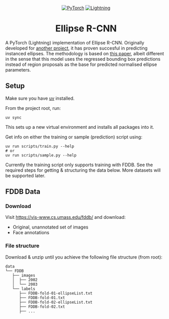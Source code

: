 <div align="center">

<a href="https://pytorch.org/get-started/locally/"><img alt="PyTorch" src="https://img.shields.io/badge/PyTorch-ee4c2c?logo=pytorch&logoColor=white"></a>
<a href="https://pytorchlightning.ai/"><img alt="Lightning" src="https://img.shields.io/badge/-Lightning-792ee5"></a>

# Ellipse R-CNN

</div>

A PyTorch (Lightning) implementation of Ellipse R-CNN. Originally developed for [another project](https://github.com/wdoppenberg/crater-detection), it has proven succesful in predicting instanced ellipses.
The methodology is based on [this paper](https://arxiv.org/abs/2001.11584), albeit different in the sense that this model uses the regressed bounding box predictions instead of region proposals as the base for predicted normalised ellipse parameters.


## Setup

Make sure you have [uv](https://docs.astral.sh/uv/getting-started/installation/) installed.

From the project root, run:

```shell
uv sync
```

This sets up a new virtual environment and installs all packages into it.

Get info on either the training or sample (prediction) script using:

```shell
uv run scripts/train.py --help
# or
uv run scripts/sample.py --help
```

Currently the training script only supports training with FDDB. See the required steps for
getting & structuring the data below. More datasets will be supported later.

## FDDB Data

### Download
Visit https://vis-www.cs.umass.edu/fddb/ and download:
* Original, unannotated set of images
* Face annotations


### File structure

Download & unzip until you achieve the following file structure (from root):


```
data
└── FDDB
   ├── images
   │  ├── 2002
   │  └── 2003
   └── labels
      ├── FDDB-fold-01-ellipseList.txt
      ├── FDDB-fold-01.txt
      ├── FDDB-fold-02-ellipseList.txt
      ├── FDDB-fold-02.txt
      ├── ...
```
